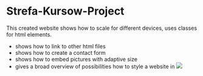 # Strefa-Kursow-Project
This created website shows how to scale for different devices, uses classes for html elements.
- shows how to link to other html files
- shows how to create a contact form
- shows how to embed pictures with adaptive size
- gives a broad overview of possibilities how to style a website in [<img src="https://img.shields.io/badge/-CSS-1572B6?style=for-the-badge&amp;labelColor=black&amp;logo=Css3&amp;logoColor=1572B6" style="max-width:15%;">]() 